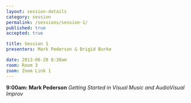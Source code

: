 ```yaml
---
layout: session-details
category: session
permalink: /sessions/session-1/
published: true
accepted: true

title: Session 1
presenters: Mark Pederson & Brigid Burke

date: 2013-06-20 8:30am
room: Room 3
zoom: Zoom Link 1
---
```


**9:00am: Mark Pederson**
_Getting Started in Visual Music and AudioVisual Improv_